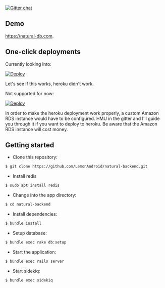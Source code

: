 [![Gitter chat](https://badges.gitter.im/gitterHQ/gitter.png)](https://gitter.im/gitterHQ/gitter)

## Demo

https://natural-db.com.

## One-click deployments

Currently looking into:

[![Deploy](https://cdn.wedeploy.com/images/deploy.svg)](https://console.wedeploy.com/deploy?repo=https://github.com/LemonAndroid/natural-backend)

Let's see if this works, heroku didn't work.

Not supported for now:

[![Deploy](https://www.herokucdn.com/deploy/button.svg)](https://heroku.com/deploy)

In order to make the heroku deployment work properly, a custom Amazon RDS instance would have to be configured. HMU in the gitter and I'll guide you through it if you want to deploy to heroku. Be aware that the Amazon RDS instance will cost money.

## Getting started

* Clone this repository:
```sh
$ git clone https://github.com/LemonAndroid/natural-backend.git
````

* Install redis
```sh
$ sudo apt install redis
```
* Change into the app directory:
```sh
$ cd natural-backend
```
* Install dependencies:
```sh
$ bundle install
```
* Setup database:
```sh
$ bundle exec rake db:setup
```
* Start the application:
```sh
$ bundle exec rails server
```

* Start sidekiq:
```sh
$ bundle exec sidekiq
```
